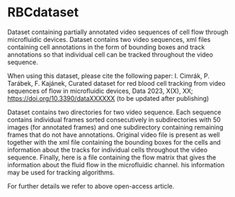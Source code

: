 # RBCdataset
Dataset containing partially annotated video sequences of cell flow through microfluidic devices. Dataset contains two video sequences, xml files containing cell annotations in the form of bounding boxes and track annotations so that individual cell can be tracked throughout the video sequence.

When using this dataset, please cite the following paper:
I. Cimrák, P. Tarábek, F. Kajánek, Curated dataset for red blood cell tracking from video sequences of flow in microfluidic devices, Data 2023, X(X), XX; https://doi.org/10.3390/dataXXXXXX (to be updated after publishing)

Dataset contains two directories for two video sequence. Each sequence contains individual frames sorted consecutively in subdirectories with 50 images (for annotated frames) and one subdirectory containing remaining frames that do not have annotations. Original video file is present as well together with the xml file containing the bounding boxes for the cells and information about the tracks for individual cells throughout the video sequence. Finally, here is a file containing the flow matrix that gives the information about the fluid flow in the microfluidic channel. his information may be used for tracking algorithms.

For further details we refer to above open-access article. 
